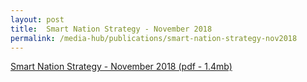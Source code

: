 ```yaml
---
layout: post
title:  Smart Nation Strategy - November 2018
permalink: /media-hub/publications/smart-nation-strategy-nov2018
---
```


<a href="/files/publications/smart-nation-strategy-nov2018.pdf" target="_blank">Smart Nation Strategy - November 2018 (pdf - 1.4mb)</a>
